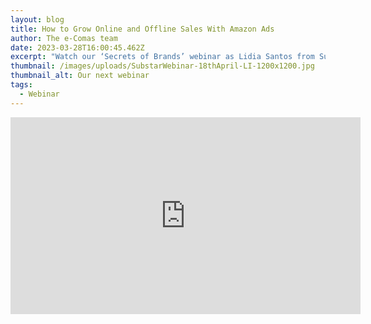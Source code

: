 ```yaml
---
layout: blog
title: How to Grow Online and Offline Sales With Amazon Ads
author: The e-Comas team
date: 2023-03-28T16:00:45.462Z
excerpt: "Watch our ‘Secrets of Brands’ webinar as Lidia Santos from Sunstar Europe (GUM) talks us through how the oral care brand GUM boosts sales on Amazon and outside of Amazon. "
thumbnail: /images/uploads/SubstarWebinar-18thApril-LI-1200x1200.jpg
thumbnail_alt: Our next webinar
tags:
  - Webinar
---
```


<iframe width="560" height="315" src="https://www.youtube.com/embed/D4x61p-bRGA" title="YouTube video player" frameborder="0" allow="accelerometer; autoplay; clipboard-write; encrypted-media; gyroscope; picture-in-picture; web-share" allowfullscreen></iframe>
